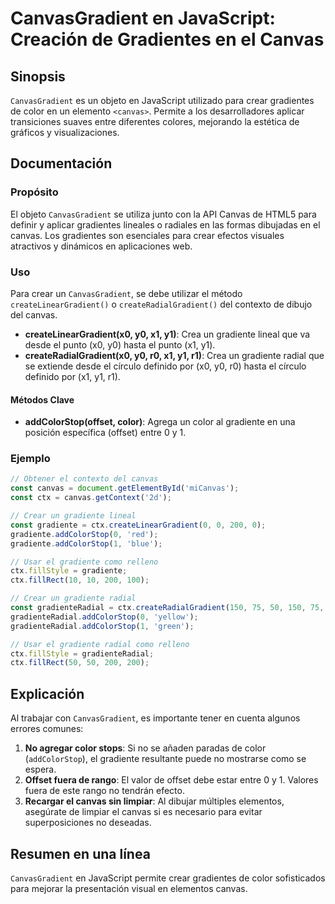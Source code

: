 <!--
Meta Description: # CanvasGradient en JavaScript: Creación de Gradientes en el Canvas ## Sinopsis `CanvasGradient` es un objeto en JavaScript utilizado para crear gradi...
Meta Keywords: gradiente, canvas, ctx, canvasgradient, para
-->

# CanvasGradient en JavaScript: Creación de Gradientes en el Canvas

## Sinopsis
`CanvasGradient` es un objeto en JavaScript utilizado para crear gradientes de color en un elemento `<canvas>`. Permite a los desarrolladores aplicar transiciones suaves entre diferentes colores, mejorando la estética de gráficos y visualizaciones.

## Documentación
### Propósito
El objeto `CanvasGradient` se utiliza junto con la API Canvas de HTML5 para definir y aplicar gradientes lineales o radiales en las formas dibujadas en el canvas. Los gradientes son esenciales para crear efectos visuales atractivos y dinámicos en aplicaciones web.

### Uso
Para crear un `CanvasGradient`, se debe utilizar el método `createLinearGradient()` o `createRadialGradient()` del contexto de dibujo del canvas. 

- **createLinearGradient(x0, y0, x1, y1)**: Crea un gradiente lineal que va desde el punto (x0, y0) hasta el punto (x1, y1).
- **createRadialGradient(x0, y0, r0, x1, y1, r1)**: Crea un gradiente radial que se extiende desde el círculo definido por (x0, y0, r0) hasta el círculo definido por (x1, y1, r1).

#### Métodos Clave
- **addColorStop(offset, color)**: Agrega un color al gradiente en una posición específica (offset) entre 0 y 1.

### Ejemplo
```javascript
// Obtener el contexto del canvas
const canvas = document.getElementById('miCanvas');
const ctx = canvas.getContext('2d');

// Crear un gradiente lineal
const gradiente = ctx.createLinearGradient(0, 0, 200, 0);
gradiente.addColorStop(0, 'red');
gradiente.addColorStop(1, 'blue');

// Usar el gradiente como relleno
ctx.fillStyle = gradiente;
ctx.fillRect(10, 10, 200, 100);
```

```javascript
// Crear un gradiente radial
const gradienteRadial = ctx.createRadialGradient(150, 75, 50, 150, 75, 100);
gradienteRadial.addColorStop(0, 'yellow');
gradienteRadial.addColorStop(1, 'green');

// Usar el gradiente radial como relleno
ctx.fillStyle = gradienteRadial;
ctx.fillRect(50, 50, 200, 200);
```

## Explicación
Al trabajar con `CanvasGradient`, es importante tener en cuenta algunos errores comunes:

1. **No agregar color stops**: Si no se añaden paradas de color (`addColorStop`), el gradiente resultante puede no mostrarse como se espera.
2. **Offset fuera de rango**: El valor de offset debe estar entre 0 y 1. Valores fuera de este rango no tendrán efecto.
3. **Recargar el canvas sin limpiar**: Al dibujar múltiples elementos, asegúrate de limpiar el canvas si es necesario para evitar superposiciones no deseadas.

## Resumen en una línea
`CanvasGradient` en JavaScript permite crear gradientes de color sofisticados para mejorar la presentación visual en elementos canvas.